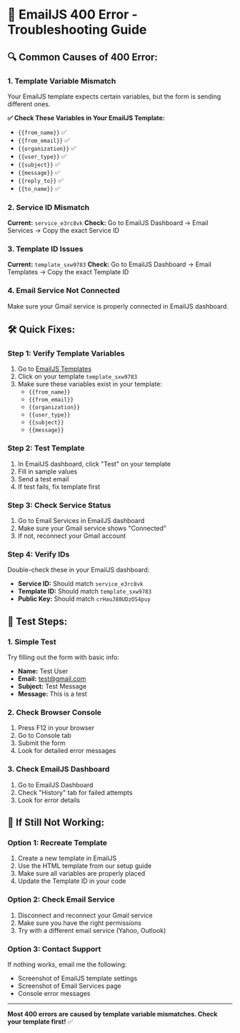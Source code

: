 # 🚨 EmailJS 400 Error - Troubleshooting Guide

## 🔍 Common Causes of 400 Error:

### 1. **Template Variable Mismatch**
Your EmailJS template expects certain variables, but the form is sending different ones.

**✅ Check These Variables in Your EmailJS Template:**
- `{{from_name}}` ✅
- `{{from_email}}` ✅ 
- `{{organization}}` ✅
- `{{user_type}}` ✅
- `{{subject}}` ✅
- `{{message}}` ✅
- `{{reply_to}}` ✅
- `{{to_name}}` ✅

### 2. **Service ID Mismatch**
**Current:** `service_e3rc8vk`
**Check:** Go to EmailJS Dashboard → Email Services → Copy the exact Service ID

### 3. **Template ID Issues**
**Current:** `template_sxw9783`
**Check:** Go to EmailJS Dashboard → Email Templates → Copy the exact Template ID

### 4. **Email Service Not Connected**
Make sure your Gmail service is properly connected in EmailJS dashboard.

## 🛠️ Quick Fixes:

### Step 1: Verify Template Variables
1. Go to [EmailJS Templates](https://dashboard.emailjs.com/admin/templates)
2. Click on your template `template_sxw9783`
3. Make sure these variables exist in your template:
   - `{{from_name}}`
   - `{{from_email}}`
   - `{{organization}}`
   - `{{user_type}}`
   - `{{subject}}`
   - `{{message}}`

### Step 2: Test Template
1. In EmailJS dashboard, click "Test" on your template
2. Fill in sample values
3. Send a test email
4. If test fails, fix template first

### Step 3: Check Service Status
1. Go to Email Services in EmailJS dashboard
2. Make sure your Gmail service shows "Connected"
3. If not, reconnect your Gmail account

### Step 4: Verify IDs
Double-check these in your EmailJS dashboard:
- **Service ID:** Should match `service_e3rc8vk`
- **Template ID:** Should match `template_sxw9783` 
- **Public Key:** Should match `crHauJ88UDzOS4puy`

## 🧪 Test Steps:

### 1. Simple Test
Try filling out the form with basic info:
- **Name:** Test User
- **Email:** test@gmail.com
- **Subject:** Test Message
- **Message:** This is a test

### 2. Check Browser Console
1. Press F12 in your browser
2. Go to Console tab
3. Submit the form
4. Look for detailed error messages

### 3. Check EmailJS Dashboard
1. Go to EmailJS Dashboard
2. Check "History" tab for failed attempts
3. Look for error details

## 🔄 If Still Not Working:

### Option 1: Recreate Template
1. Create a new template in EmailJS
2. Use the HTML template from our setup guide
3. Make sure all variables are properly placed
4. Update the Template ID in your code

### Option 2: Check Email Service
1. Disconnect and reconnect your Gmail service
2. Make sure you have the right permissions
3. Try with a different email service (Yahoo, Outlook)

### Option 3: Contact Support
If nothing works, email me the following:
- Screenshot of EmailJS template settings
- Screenshot of Email Services page
- Console error messages

---
**Most 400 errors are caused by template variable mismatches. Check your template first!** ✅